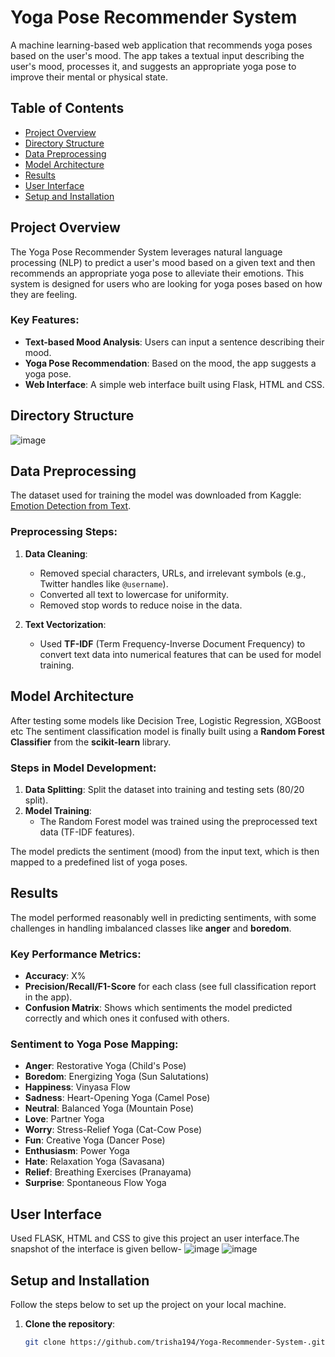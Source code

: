 # Yoga Pose Recommender System

A machine learning-based web application that recommends yoga poses based on the user's mood. The app takes a textual input describing the user's mood, processes it, and suggests an appropriate yoga pose to improve their mental or physical state.

## Table of Contents
- [Project Overview](#project-overview)
- [Directory Structure](#directory-structure)
- [Data Preprocessing](#data-preprocessing)
- [Model Architecture](#model-architecture)
- [Results](#results)
- [User Interface](#next-steps)
- [Setup and Installation](#setup-and-installation)

## Project Overview
The Yoga Pose Recommender System leverages natural language processing (NLP) to predict a user's mood based on a given text and then recommends an appropriate yoga pose to alleviate their emotions. This system is designed for users who are looking for yoga poses based on how they are feeling.

### Key Features:
- **Text-based Mood Analysis**: Users can input a sentence describing their mood.
- **Yoga Pose Recommendation**: Based on the mood, the app suggests a yoga pose.
- **Web Interface**: A simple web interface built using Flask, HTML and CSS.

## Directory Structure

![image](https://github.com/user-attachments/assets/de980d9c-4186-4329-b745-39f2e5b59a9c)


## Data Preprocessing
The dataset used for training the model was downloaded from Kaggle: [Emotion Detection from Text](https://www.kaggle.com/datasets/pashupatigupta/emotion-detection-from-text).

### Preprocessing Steps:
1. **Data Cleaning**: 
   - Removed special characters, URLs, and irrelevant symbols (e.g., Twitter handles like `@username`).
   - Converted all text to lowercase for uniformity.
   - Removed stop words to reduce noise in the data.
   
2. **Text Vectorization**:
   - Used **TF-IDF** (Term Frequency-Inverse Document Frequency) to convert text data into numerical features that can be used for model training.

## Model Architecture
After testing some models like Decision Tree, Logistic Regression, XGBoost etc The sentiment classification model is finally built using a **Random Forest Classifier** from the **scikit-learn** library.

### Steps in Model Development:
1. **Data Splitting**: Split the dataset into training and testing sets (80/20 split).
2. **Model Training**: 
   - The Random Forest model was trained using the preprocessed text data (TF-IDF features).
   
The model predicts the sentiment (mood) from the input text, which is then mapped to a predefined list of yoga poses.

## Results
The model performed reasonably well in predicting sentiments, with some challenges in handling imbalanced classes like **anger** and **boredom**.

### Key Performance Metrics:
- **Accuracy**: X%
- **Precision/Recall/F1-Score** for each class (see full classification report in the app).
- **Confusion Matrix**: Shows which sentiments the model predicted correctly and which ones it confused with others.

### Sentiment to Yoga Pose Mapping:
- **Anger**: Restorative Yoga (Child's Pose)
- **Boredom**: Energizing Yoga (Sun Salutations)
- **Happiness**: Vinyasa Flow
- **Sadness**: Heart-Opening Yoga (Camel Pose)
- **Neutral**: Balanced Yoga (Mountain Pose)
- **Love**: Partner Yoga
- **Worry**: Stress-Relief Yoga (Cat-Cow Pose)
- **Fun**: Creative Yoga (Dancer Pose)
- **Enthusiasm**: Power Yoga
- **Hate**: Relaxation Yoga (Savasana)
- **Relief**: Breathing Exercises (Pranayama)
- **Surprise**: Spontaneous Flow Yoga

## User Interface
   Used FLASK, HTML and CSS to give this project an user interface.The snapshot of the interface is given bellow-
   ![image](https://github.com/user-attachments/assets/7a0bdfd0-ca09-40d2-8988-02342b515918)
   ![image](https://github.com/user-attachments/assets/2bfcc7a8-260f-42cf-8348-4143d9c6ffb7)



## Setup and Installation
Follow the steps below to set up the project on your local machine.

1. **Clone the repository**:
   ```bash
   git clone https://github.com/trisha194/Yoga-Recommender-System-.git
